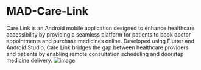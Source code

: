 # MAD-Care-Link

Care Link is an Android mobile application designed to enhance healthcare accessibility by providing a seamless platform for patients to book doctor appointments and purchase medicines online. Developed using Flutter and Android Studio, Care Link bridges the gap between healthcare providers and patients by enabling remote consultation scheduling and doorstep medicine delivery. ![image](https://github.com/user-attachments/assets/e702c993-c92e-44a2-8dd0-62cc1239f601)
